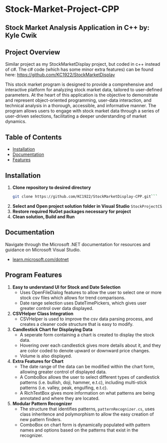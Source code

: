 # Stock-Market-Project-CPP
Stock Market Analysis Application in C++ by: Kyle Cwik
---
## Project Overview
Similar project as my StockMarketDisplay project, but coded in c++ instead of c#. The c# code (which has some minor extra features) can be found here: https://github.com/KC1922/StockMarketDisplay

This stock market program is designed to provide a comprehensive and interactive platform for analyzing stock market data, tailored to user-defined parameters. At the heart of this application is the objective to demonstrate and represent object-oriented programming, user-data interaction, and technical analysis in a thorough, accessible, and informative manner. The program allows users to engage with stock market data through a series of user-driven selections, facilitating a deeper understanding of market dynamics.

## Table of Contents
- [Installation](#installation)
- [Documentation](#documentation)
- [Features](#features)

## Installation
1. **Clone repository to desired directory**
   ```bash
   git clone https://github.com/KC1922/StockMarketDisplay-CPP.git```
2. **Select and Open project solution folder in Visual Studio**
   ```StockProjectCS```
3. **Restore required NuGet packages necessary for project**
4. **Clean solution, Build and Run**

## Documentation
Navigate through the Microsoft .NET documentation for resources and guidance on Microsoft Visual Studio.
  - [learn.microsoft.com/dotnet](https://learn.microsoft.com/en-us/dotnet/)

## Program Features
1. **Easy to understand UI for Stock and Date Selection**
   - Uses OpenFileDialog features to allow the user to select one or more stock csv files which allows for trend comparisons.
   - Date range selection uses DateTimePickers, which gives user greater control over data displayed.
2. **CSVHelper Class Integration**
   - CSVHelper is used to improve the csv data parsing process, and creates a cleaner code structure that is easy to modify.
3. **Candlestick Chart for Displaying Data**
   - A seperate form containing a chart is created to display the stock data.
   - Hovering over each candlestick gives more details about it, and they are color coded to denote upward or downward price changes.
   - Volume is also displayed.
4. **Extra Features for Chart**
   - The date range of the data can be modified within the chart form, allowing greater control of displayed data.
   - A ComboBox allows the user to select different types of candlestick patterns (i.e. bullish, doji, hammer, e.t.c), including multi-stick patterns (i.e. valley, peak, engulfing, e.t.c).
   - A RichTextBox gives more information on what patterns are being annotated and where they are located.
5. **Modular Pattern Recognizer**
   - The structure that identifies patterns, ```patternRecognizer.cs```, uses class inheritence and polymorphism to allow the easy creation of new pattern finders.
   - ComboBox on chart form is dynamically populated with pattern names and options based on the patterns that exist in the recognizer.
